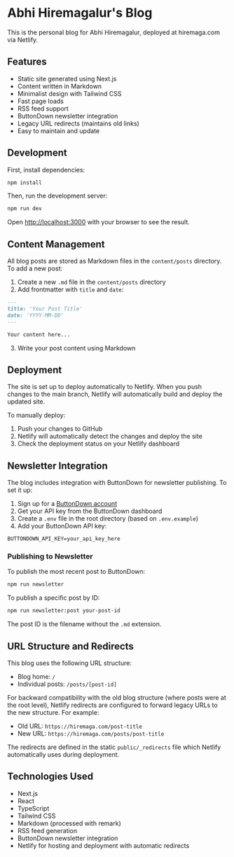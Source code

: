 # Abhi Hiremagalur's Blog

This is the personal blog for Abhi Hiremagalur, deployed at hiremaga.com via Netlify.

## Features

- Static site generated using Next.js
- Content written in Markdown
- Minimalist design with Tailwind CSS
- Fast page loads
- RSS feed support
- ButtonDown newsletter integration
- Legacy URL redirects (maintains old links)
- Easy to maintain and update

## Development

First, install dependencies:

```bash
npm install
```

Then, run the development server:

```bash
npm run dev
```

Open [http://localhost:3000](http://localhost:3000) with your browser to see the result.

## Content Management

All blog posts are stored as Markdown files in the `content/posts` directory. To add a new post:

1. Create a new `.md` file in the `content/posts` directory
2. Add frontmatter with `title` and `date`:

```md
---
title: 'Your Post Title'
date: 'YYYY-MM-DD'
---

Your content here...
```

3. Write your post content using Markdown

## Deployment

The site is set up to deploy automatically to Netlify. When you push changes to the main branch, Netlify will automatically build and deploy the updated site.

To manually deploy:

1. Push your changes to GitHub
2. Netlify will automatically detect the changes and deploy the site
3. Check the deployment status on your Netlify dashboard

## Newsletter Integration

The blog includes integration with ButtonDown for newsletter publishing. To set it up:

1. Sign up for a [ButtonDown account](https://buttondown.email/)
2. Get your API key from the ButtonDown dashboard
3. Create a `.env` file in the root directory (based on `.env.example`)
4. Add your ButtonDown API key:

```env
BUTTONDOWN_API_KEY=your_api_key_here
```

### Publishing to Newsletter

To publish the most recent post to ButtonDown:

```bash
npm run newsletter
```

To publish a specific post by ID:

```bash
npm run newsletter:post your-post-id
```

The post ID is the filename without the `.md` extension.

## URL Structure and Redirects

This blog uses the following URL structure:

- Blog home: `/`
- Individual posts: `/posts/[post-id]`

For backward compatibility with the old blog structure (where posts were at the root level), Netlify redirects are configured to forward legacy URLs to the new structure. For example:

- Old URL: `https://hiremaga.com/post-title`
- New URL: `https://hiremaga.com/posts/post-title`

The redirects are defined in the static `public/_redirects` file which Netlify automatically uses during deployment.

## Technologies Used

- Next.js
- React
- TypeScript
- Tailwind CSS
- Markdown (processed with remark)
- RSS feed generation
- ButtonDown newsletter integration
- Netlify for hosting and deployment with automatic redirects